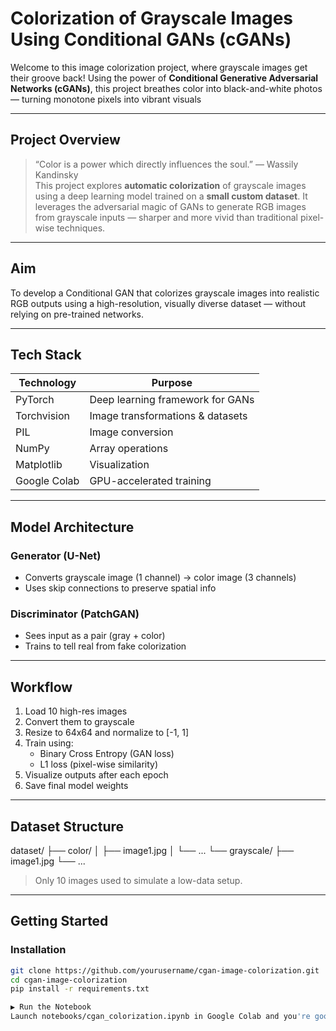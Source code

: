 #  Colorization of Grayscale Images Using Conditional GANs (cGANs)

Welcome to this image colorization project, where grayscale images get their groove back! Using the power of **Conditional Generative Adversarial Networks (cGANs)**, this project breathes color into black-and-white photos — turning monotone pixels into vibrant visuals 

---

##  Project Overview

> “Color is a power which directly influences the soul.” — Wassily Kandinsky  
This project explores **automatic colorization** of grayscale images using a deep learning model trained on a **small custom dataset**. It leverages the adversarial magic of GANs to generate RGB images from grayscale inputs — sharper and more vivid than traditional pixel-wise techniques.

---

## Aim

To develop a Conditional GAN that colorizes grayscale images into realistic RGB outputs using a high-resolution, visually diverse dataset — without relying on pre-trained networks.

---

## Tech Stack

| Technology     | Purpose                                |
|----------------|----------------------------------------|
| PyTorch        | Deep learning framework for GANs       |
| Torchvision    | Image transformations & datasets       |
| PIL            | Image conversion                       |
| NumPy          | Array operations                       |
| Matplotlib     | Visualization                          |
| Google Colab   | GPU-accelerated training               |

---

##  Model Architecture

### Generator (U-Net)
- Converts grayscale image (1 channel) → color image (3 channels)
- Uses skip connections to preserve spatial info

###  Discriminator (PatchGAN)
- Sees input as a pair (gray + color)
- Trains to tell real from fake colorization

---

##  Workflow

1. Load 10 high-res images
2. Convert them to grayscale
3. Resize to 64x64 and normalize to [-1, 1]
4. Train using:
   - Binary Cross Entropy (GAN loss)
   - L1 loss (pixel-wise similarity)
5. Visualize outputs after each epoch
6. Save final model weights

---

##  Dataset Structure

dataset/
├── color/
│ ├── image1.jpg
│ └── ...
└── grayscale/
├── image1.jpg
└── ...
>  Only 10 images used to simulate a low-data setup.

---

##  Getting Started

### Installation

```bash
git clone https://github.com/yourusername/cgan-image-colorization.git
cd cgan-image-colorization
pip install -r requirements.txt

▶️ Run the Notebook
Launch notebooks/cgan_colorization.ipynb in Google Colab and you're good to go!
